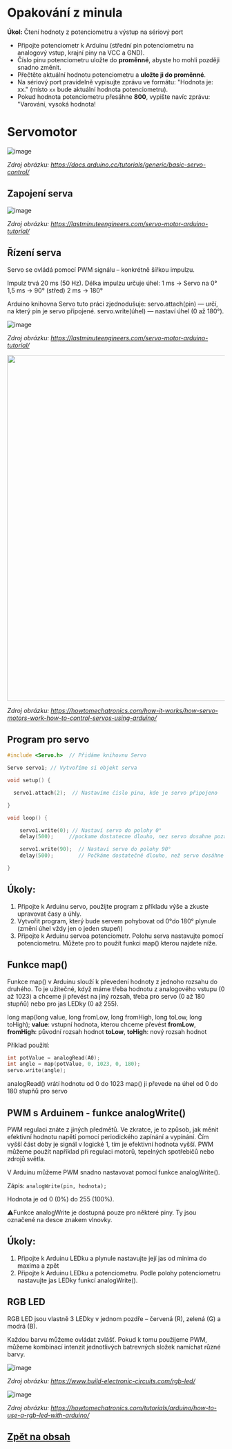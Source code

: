 # Opakování z minula

**Úkol:** Čtení hodnoty z potenciometru a výstup na sériový port
- Připojte potenciometr k Arduinu (střední pin potenciometru na analogový vstup, krajní piny na VCC a GND).  
- Číslo pinu potenciometru uložte do **proměnné**, abyste ho mohli později snadno změnit.  
- Přečtěte aktuální hodnotu potenciometru a **uložte ji do proměnné**.  
- Na sériový port pravidelně vypisujte zprávu ve formátu: "Hodnota je: xx." (místo `xx` bude aktuální hodnota potenciometru). 
- Pokud hodnota potenciometru přesáhne **800**, vypište navíc zprávu: "Varování, vysoká hodnota!


# Servomotor

![image](https://github.com/user-attachments/assets/5848885d-49c4-4c21-ab24-8e94c17b9db6)

*Zdroj obrázku: https://docs.arduino.cc/tutorials/generic/basic-servo-control/*

## Zapojení serva

![image](https://github.com/user-attachments/assets/e86aa102-bf35-4b9f-9e2c-6fcf93433303)

*Zdroj obrázku: https://lastminuteengineers.com/servo-motor-arduino-tutorial/*

## Řízení serva
Servo se ovládá pomocí PWM signálu – konkrétně šířkou impulzu.

Impulz trvá 20 ms (50 Hz).
Délka impulzu určuje úhel:
1 ms → Servo na 0°
1,5 ms → 90° (střed)
2 ms → 180°

Arduino knihovna Servo tuto práci zjednodušuje:
servo.attach(pin) — určí, na který pin je servo připojené.
servo.write(úhel) — nastaví úhel (0 až 180°).

![image](https://lastminuteengineers.com/wp-content/uploads/arduino/Servo-Motor-Working-Animation.gif)

*Zdroj obrázku: https://lastminuteengineers.com/servo-motor-arduino-tutorial/*

<img src="https://github.com/user-attachments/assets/679321bf-ee7d-42cc-9ea8-ecc5c2172239" width="800"/>

*Zdroj obrázku: https://howtomechatronics.com/how-it-works/how-servo-motors-work-how-to-control-servos-using-arduino/*


## Program pro servo

```c
#include <Servo.h>  // Přidáme knihovnu Servo

Servo servo1; // Vytvoříme si objekt serva

void setup() {

  servo1.attach(2);  // Nastavíme číslo pinu, kde je servo připojeno

}

void loop() {

    servo1.write(0); // Nastaví servo do polohy 0°
    delay(500);     //pockame dostatecne dlouho, nez servo dosahne pozadovane pozice                 

    servo1.write(90);  // Nastaví servo do polohy 90°    
    delay(500);        // Počkáme dostatečně dlouho, než servo dosáhne požadované pozice            

}
```

## Úkoly:
1. Připojte k Arduinu servo, použijte program z příkladu výše a zkuste upravovat časy a úhly.
2. Vytvořit program, který bude servem pohybovat od 0°do 180° plynule (změní úhel vždy jen o jeden stupeň)
3. Připojte k Arduinu servoa potenciometr. Polohu serva nastavujte pomocí potenciometru. Můžete pro to použít funkci map() kterou najdete níže.


## Funkce map()
Funkce map() v Arduinu slouží k převedení hodnoty z jednoho rozsahu do druhého. To je užitečné, když máme třeba hodnotu z analogového vstupu (0 až 1023) a chceme ji převést na jiný rozsah, třeba pro servo (0 až 180 stupňů) nebo pro jas LEDky (0 až 255).

long map(long value, long fromLow, long fromHigh, long toLow, long toHigh);
**value**: vstupní hodnota, kterou chceme převést
**fromLow**, **fromHigh**: původní rozsah hodnot
**toLow**, **toHigh**: nový rozsah hodnot

Příklad použití:
```C
int potValue = analogRead(A0);  
int angle = map(potValue, 0, 1023, 0, 180);  
servo.write(angle);
```

analogRead() vrátí hodnotu od 0 do 1023
map() ji převede na úhel od 0 do 180 stupňů pro servo

## PWM s Arduinem - funkce analogWrite()
PWM regulaci znáte z jiných předmětů. Ve zkratce, je to způsob, jak měnit efektivní hodnotu napětí pomocí periodického zapínání a vypínání. Čím vyšší část doby je signál v logické 1, tím je efektivní hodnota vyšší. PWM můžeme použít například při regulaci motorů, tepelných spotřebičů nebo zdrojů světla.

V Arduinu můžeme PWM snadno nastavovat pomocí funkce analogWrite(). 

Zápis: ```analogWrite(pin, hodnota);```

Hodnota je od 0 (0%) do 255 (100%).

:warning:Funkce analogWrite je dostupná pouze pro některé piny. Ty jsou označené na desce znakem vlnovky.

## Úkoly:
1. Připojte k Arduinu LEDku a plynule nastavujte její jas od minima do maxima a zpět
2. Připojte k Arduinu LEDku a potenciometru. Podle polohy potenciometru nastavujte jas LEDky funkcí analogWrite().

## RGB LED
RGB LED jsou vlastně 3 LEDky v jednom pozdře – červená (R), zelená (G) a modrá (B).

Každou barvu můžeme ovládat zvlášť. Pokud k tomu použijeme PWM, můžeme kombinací intenzit jednotlivých batrevných složek namíchat různé barvy.

![image](https://github.com/user-attachments/assets/465749f3-a24b-405c-ab2b-98ac3fbccb0c)

*Zdroj obrázku: https://www.build-electronic-circuits.com/rgb-led/*

![image](https://github.com/user-attachments/assets/b545e2e4-bc11-4919-a790-c9a725298bcb)

*Zdroj obrázku: https://howtomechatronics.com/tutorials/arduino/how-to-use-a-rgb-led-with-arduino/*



## [Zpět na obsah](README.md)
